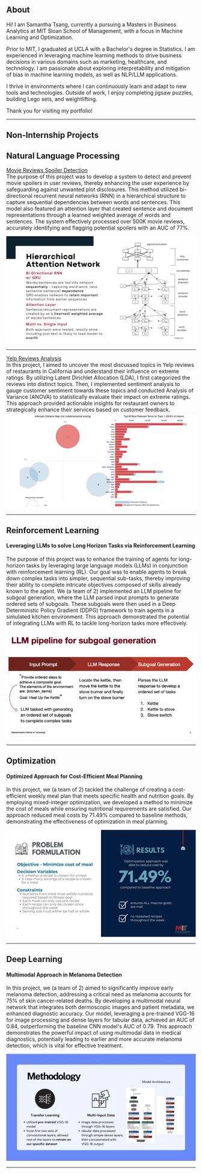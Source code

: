 ## About

Hi! I am Samantha Tsang, currently a pursuing a Masters in Business Analytics at MIT Sloan School of Management, with a focus in Machine Learning and Optimization. 

Prior to MIT, I graduated at UCLA with a Bachelor's degree in Statistics. I am experienced in leveraging machine learning methods to drive business decisions in various domains such as marketing, healthcare, and technology. I am passionate about exploring interpretability and mitigation of bias in machine learning models, as well as NLP/LLM applications.
  
I thrive in environments where I can continuously learn and adapt to new tools and technologies. Outside of work, I enjoy completing jigsaw puzzles, building Lego sets, and weightlifting.

Thank you for visiting my portfolio!

---

## Non-Internship Projects

## Natural Language Processing

[Movie Reviews Spoiler Detection](https://github.com/samantha-tsang/Movie_Spoiler_Detection)
<br>
The purpose of this project was to develop a system to detect and prevent movie spoilers in user reviews, thereby enhancing the user experience by safeguarding against unwanted plot disclosures. This method utilized bi-directional recurrent neural networks (RNN) in a hierarchical structure to capture sequential dependencies between words and sentences. This model also featured an attention layer that created sentence and document representations through a learned weighted average of words and sentences. The system effectively processed over 500K movie reviews, accurately identifying and flagging potential spoilers with an AUC of 77%.
<br>

<img src="images/Edge Presentation.jpg?raw=true"/>

---

[Yelp Reviews Analysis](https://github.com/samantha-tsang/yelpReviewsAnalysis)
<br>
In this project, I aimed to uncover the most discussed topics in Yelp reviews of restaurants in California and understand their influence on extreme ratings. By utilizing Latent Dirichlet Allocation (LDA), I first categorized the reviews into distinct topics. Then, I implemented sentiment analysis to gauge customer sentiment towards these topics and conducted Analysis of Variance (ANOVA) to statistically evaluate their impact on extreme ratings. This approach provided actionable insights for restaurant owners to strategically enhance their services based on customer feedback.
<img src="images/yelp-lda.png?raw=true"/>

---

## Reinforcement Learning

#### Leveraging LLMs to solve Long Horizon Tasks via Reinforcement Learning
The purpose of this project was to enhance the training of agents for long-horizon tasks by leveraging large language models (LLMs) in conjunction with reinforcement learning (RL). Our goal was to enable agents to break down complex tasks into simpler, sequential sub-tasks, thereby improving their ability to complete intricate objectives composed of skills already known to the agent. We (a team of 2) implemented an LLM pipeline for subgoal generation, where the LLM parsed input prompts to generate ordered sets of subgoals. These subgoals were then used in a Deep Deterministic Policy Gradient (DDPG) framework to train agents in a simulated kitchen environment. This approach demonstrated the potential of integrating LLMs with RL to tackle long-horizon tasks more effectively.

<img src="images/6.8200 Project.png?raw=true"/>

---

## Optimization

#### Optimized Approach for Cost-Efficient Meal Planning
In this project, we (a team of 2) tackled the challenge of creating a cost-efficient weekly meal plan that meets specific health and nutrition goals. By employing mixed-integer optimization, we developed a method to minimize the cost of meals while ensuring nutritional requirements are satisfied. Our approach reduced meal costs by 71.49% compared to baseline methods, demonstrating the effectiveness of optimization in meal planning.

<img src="images/Opt Project Presentation.pptx.jpg?raw=true"/>

---

## Deep Learning

#### Multimodal Approach in Melanoma Detection
In this project, we (a team of 2) aimed to significantly improve early melanoma detection, addressing a critical need as melanoma accounts for 75% of skin cancer-related deaths. By developing a multimodal neural network that integrates both dermoscopic images and patient metadata, we enhanced diagnostic accuracy. Our model, leveraging a pre-trained VGG-16 for image processing and dense layers for tabular data, achieved an AUC of 0.84, outperforming the baseline CNN model's AUC of 0.79. This approach demonstrates the powerful impact of using multimodal data in medical diagnostics, potentially leading to earlier and more accurate melanoma detection, which is vital for effective treatment.

<img src="images/Multi-Modal Approach in Melanoma Detection.jpg?raw=true"/>

---
<!-- Remove above link if you don't want to attibute -->

